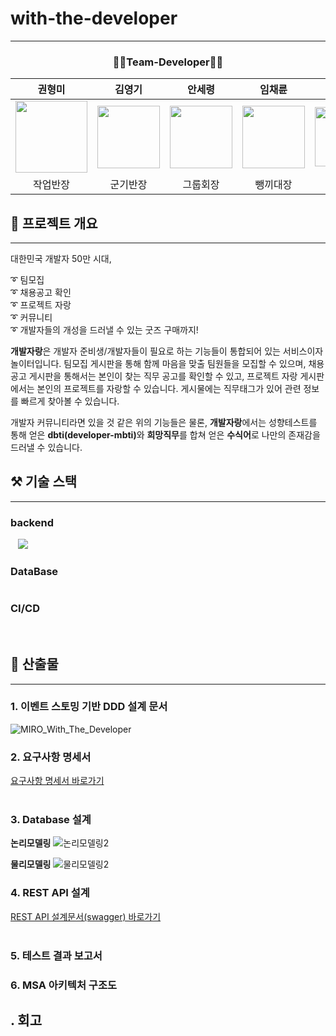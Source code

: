 # with-the-developer

------------

<div style="text-align: center;"> 
    <h3>🧑‍💻Team-Developer🧑‍💻</h3>
</div>

| 권형미                                                                                                     | 김영기                                                                                                     | 안세령                                                                                                   | 임채륜                                                                                                     | 정의진                                                                                                    |
|---------------------------------------------------------------------------------------------------------|---------------------------------------------------------------------------------------------------------|-------------------------------------------------------------------------------------------------------|---------------------------------------------------------------------------------------------------------|--------------------------------------------------------------------------------------------------------|
| <img src="https://github.com/user-attachments/assets/390ce98c-645e-44d5-a037-e7af3f724e2c" width="115"> | <img src="https://github.com/user-attachments/assets/d8439fa3-f9bf-4ca5-959d-69e6e0fbfe5b" width="100"> | <img src="https://github.com/user-attachments/assets/e84c3c0f-8856-45e3-a7b4-085c9cffb3c7" width=100> | <img src="https://github.com/user-attachments/assets/12d1b108-8ff5-4972-afc5-60bf58b3b91b" width="100"> | <img src="https://github.com/user-attachments/assets/4a41fc93-6b2c-49b3-9187-00b0818d2742" width="95"> |
| <center>작업반장</center>                                                                                   | <center>군기반장</center>                                                                                   | <center>그룹회장</center>                                                                                 | <center>뺑끼대장</center>                                                                                   | <center>으라차차</center>                                                                                  |


## 🔆 프로젝트 개요

---
대한민국 개발자 50만 시대,

➰ 팀모집<br>
➰ 채용공고 확인<br>
➰ 프로젝트 자랑<br>
➰ 커뮤니티<br>
➰ 개발자들의 개성을 드러낼 수 있는 굿즈 구매까지!

<b>개발자랑</b>은 개발자 준비생/개발자들이 필요로 하는 기능들이 통합되어 있는 서비스이자 놀이터입니다.
팀모집 게시판을 통해 함께 마음을 맞출 팀원들을 모집할 수 있으며, 
채용공고 게시판을 통해서는 본인이 찾는 직무 공고를 확인할 수 있고, 
프로젝트 자랑 게시판에서는 본인의 프로젝트를 자랑할 수 있습니다.
게시물에는 직무태그가 있어 관련 정보를 빠르게 찾아볼 수 있습니다.

개발자 커뮤니티라면 있을 것 같은 위의 기능들은 물론,
<b>개발자랑</b>에서는 성향테스트를 통해 얻은 <b>dbti(developer-mbti)</b>와 <b>희망직무</b>를 합쳐 얻은 <b>수식어</b>로 나만의 존재감을 드러낼 수 있습니다. 

##  ⚒️ 기술 스택

---

### backend

<div>
<img src="https://img.shields.io/badge/Java-007396?style=flat&logo=Java&logoColor=white" alt="">
<img src="https://img.shields.io/badge/SpringBoot-6DB33F?style=flat&logo=SpringBoot&logoColor=white" alt="">
<img src="https://img.shields.io/badge/Spring_Data_JPA-6DB33F?style=flat&logo=Spring&logoColor=white" alt="">
<img src="https://img.shields.io/badge/Spring Security-6DB33F?style=flat&logo=springsecurity&logoColor=white">
<img src="https://img.shields.io/badge/swagger-85EA2D?style=flat&logo=swagger&logoColor=white&color" alt="">
<img src="https://img.shields.io/badge/Amazon S3-569A31?style=flat&logo=AmazonS3&logoColor=white" alt="">
</div>

### DataBase
<div>
<img src="https://img.shields.io/badge/MariaDB-181717?style=flat&logo=MariaDB&logoColor=white&color=003545" alt="">
</div>


### CI/CD
<div>
<img src="https://img.shields.io/badge/Git-000?style=style=flat&logo=Git&logoColor=white&color=F05032" alt=""> 
<img src="https://img.shields.io/badge/GitHub-181717?style=flat&logo=GitHub&logoColor=white&color=181717" alt="">
<img src="https://img.shields.io/badge/postman-orange?style=flat&logo=postman&logoColor=white" alt="">
<img src="https://img.shields.io/badge/notion-black?style=flat&logo=notion&logoColor=white" alt="">
<img src="https://img.shields.io/badge/Discord-5865F2?style=flat&logo=Discord&logoColor=white" alt="">
</div>

## 📄 산출물

---

### 1. 이벤트 스토밍 기반 DDD 설계 문서
![MIRO_With_The_Developer](https://github.com/user-attachments/assets/7f2bdbef-4951-46b9-b483-a98a11f89fef)
<br>

### 2. 요구사항 명세서
<div>
    <a href = "https://docs.google.com/spreadsheets/d/1r9SMJyk8U9XHin9P2dinvrHmcQPhsisRECo6rCOO0T8/edit?gid=0#gid=0">
         요구사항 명세서 바로가기
    </a>
</div>
<br>

### 3. Database 설계
<b>논리모델링</b>
![논리모델링2](https://github.com/user-attachments/assets/3dda50a2-b5b4-4763-8d50-4e9f80bae76d)

<b>물리모델링</b>
![물리모델링2](https://github.com/user-attachments/assets/f869829c-f3e3-47fa-96ba-a1ff5fc42e53)
<br>

### 4. REST API 설계
<div>
    <a href = "https://docs.google.com/spreadsheets/d/1r9SMJyk8U9XHin9P2dinvrHmcQPhsisRECo6rCOO0T8/edit?gid=931289145#gid=931289145">
         REST API 설계문서(swagger) 바로가기
    </a>
</div>
<br>

### 5. 테스트 결과 보고서


### 6. MSA 아키텍처 구조도




## . 회고




